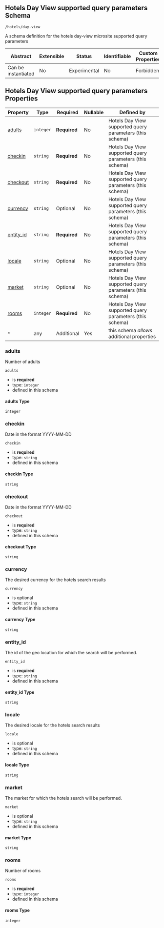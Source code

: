 
## Hotels Day View supported query parameters Schema

```
/hotels/day-view
```

A schema definition for the hotels day-view microsite supported query parameters

| Abstract | Extensible | Status | Identifiable | Custom Properties | Additional Properties | Defined In |
|----------|------------|--------|--------------|-------------------|-----------------------|------------|
| Can be instantiated | No | Experimental | No | Forbidden | Permitted |  |

## Hotels Day View supported query parameters Properties

| Property | Type | Required | Nullable | Defined by |
|----------|------|----------|----------|------------|
| [adults](#adults) | `integer` | **Required**  | No | Hotels Day View supported query parameters (this schema) |
| [checkin](#checkin) | `string` | **Required**  | No | Hotels Day View supported query parameters (this schema) |
| [checkout](#checkout) | `string` | **Required**  | No | Hotels Day View supported query parameters (this schema) |
| [currency](#currency) | `string` | Optional  | No | Hotels Day View supported query parameters (this schema) |
| [entity_id](#entity_id) | `string` | **Required**  | No | Hotels Day View supported query parameters (this schema) |
| [locale](#locale) | `string` | Optional  | No | Hotels Day View supported query parameters (this schema) |
| [market](#market) | `string` | Optional  | No | Hotels Day View supported query parameters (this schema) |
| [rooms](#rooms) | `integer` | **Required**  | No | Hotels Day View supported query parameters (this schema) |
| `*` | any | Additional | Yes | this schema *allows* additional properties |

### adults

Number of adults

`adults`

* is **required**
* type: `integer`
* defined in this schema

#### adults Type


`integer`







### checkin

Date in the format YYYY-MM-DD

`checkin`

* is **required**
* type: `string`
* defined in this schema

#### checkin Type


`string`







### checkout

Date in the format YYYY-MM-DD

`checkout`

* is **required**
* type: `string`
* defined in this schema

#### checkout Type


`string`







### currency

The desired currency for the hotels search results

`currency`

* is optional
* type: `string`
* defined in this schema

#### currency Type


`string`







### entity_id

The id of the geo location for which the search will be performed.

`entity_id`

* is **required**
* type: `string`
* defined in this schema

#### entity_id Type


`string`







### locale

The desired locale for the hotels search results

`locale`

* is optional
* type: `string`
* defined in this schema

#### locale Type


`string`







### market

The market for which the hotels search will be performed.

`market`

* is optional
* type: `string`
* defined in this schema

#### market Type


`string`







### rooms

Number of rooms

`rooms`

* is **required**
* type: `integer`
* defined in this schema

#### rooms Type


`integer`






